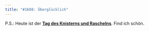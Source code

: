 ```yaml
---
title: "#1608: Überglücklich"
---
```


P.S.:
Heute ist der <a href="http://www.fonflatter.de/kalender"><strong>Tag des Knisterns und Raschelns</strong></a>. Find ich schön.
